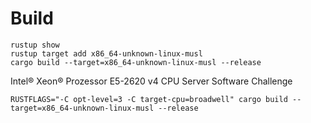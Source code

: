 # Build

```shell
rustup show
rustup target add x86_64-unknown-linux-musl
cargo build --target=x86_64-unknown-linux-musl --release
```

Intel® Xeon® Prozessor E5-2620 v4
CPU Server Software Challenge
```shell
RUSTFLAGS="-C opt-level=3 -C target-cpu=broadwell" cargo build --target=x86_64-unknown-linux-musl --release
```